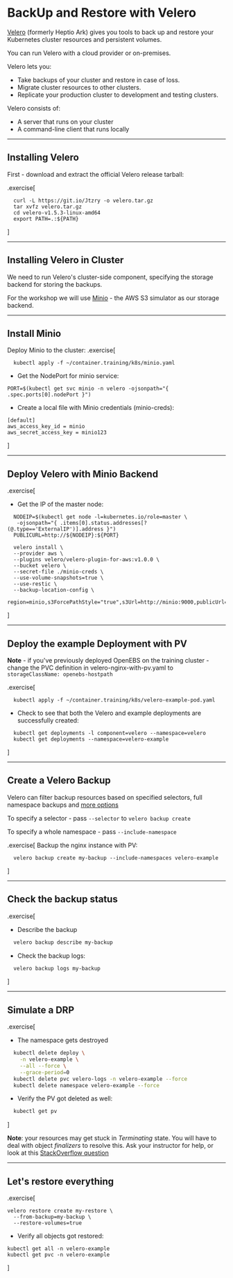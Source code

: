 # BackUp and Restore with Velero

[Velero](https://velero.io) (formerly Heptio Ark) gives you tools to back up and restore your Kubernetes cluster resources and persistent volumes. 

You can run Velero with a cloud provider or on-premises. 

Velero lets you:

- Take backups of your cluster and restore in case of loss.
- Migrate cluster resources to other clusters.
- Replicate your production cluster to development and testing clusters.

Velero consists of:

- A server that runs on your cluster
- A command-line client that runs locally

---

## Installing Velero

First - download and extract the official Velero release tarball:

.exercise[
```
  curl -L https://git.io/Jtzry -o velero.tar.gz
  tar xvfz velero.tar.gz
  cd velero-v1.5.3-linux-amd64
  export PATH=.:${PATH}
```
]

---
## Installing Velero in Cluster

We need to run Velero's cluster-side component, specifying the storage backend for storing the backups.

For the workshop we will use [Minio](https://minio.io) - the AWS S3 simulator as our storage backend.

---
## Install Minio

Deploy Minio to the cluster:
.exercise[
```
  kubectl apply -f ~/container.training/k8s/minio.yaml
```
- Get the NodePort for minio service:
```
PORT=$(kubectl get svc minio -n velero -ojsonpath="{ .spec.ports[0].nodePort }")
```
- Create a local file with Minio credentials (minio-creds):
```
[default]
aws_access_key_id = minio
aws_secret_access_key = minio123
```
]

---
## Deploy Velero with Minio Backend

.exercise[
- Get the IP of the master node:
```
  NODEIP=$(kubectl get node -l=kubernetes.io/role=master \
   -ojsonpath="{ .items[0].status.addresses[?(@.type=='ExternalIP')].address }")
  PUBLICURL=http://${NODEIP}:${PORT}
```
```
  velero install \
  --provider aws \
  --plugins velero/velero-plugin-for-aws:v1.0.0 \
  --bucket velero \
  --secret-file ./minio-creds \
  --use-volume-snapshots=true \
  --use-restic \
  --backup-location-config \
  region=minio,s3ForcePathStyle="true",s3Url=http://minio:9000,publicUrl=${PUBLICURL}
```
]

---
## Deploy the example Deployment with PV

**Note** - if you've previously deployed OpenEBS on the training cluster - change the PVC definition in velero-nginx-with-pv.yaml to `storageClassName: openebs-hostpath`

.exercise[
```
  kubectl apply -f ~/container.training/k8s/velero-example-pod.yaml
```
- Check to see that both the Velero and example deployments are successfully created:
```
  kubectl get deployments -l component=velero --namespace=velero
  kubectl get deployments --namespace=velero-example
```
]

---

## Create a Velero Backup

Velero can filter backup resources based on specified selectors, full namespace backups and [more options](https://velero.io/docs/v1.5/resource-filtering/)

To specify a selector - pass `--selector` to `velero backup create`

To specify a whole namespace - pass `--include-namespace`

.exercise[
Backup the nginx instance with PV:
```
  velero backup create my-backup --include-namespaces velero-example
```
]

---

## Check the backup status

.exercise[

- Describe the backup
```bash
  velero backup describe my-backup
```
 - Check the backup logs:
```bash
  velero backup logs my-backup
```
]

---

## Simulate a DRP

.exercise[

- The namespace gets destroyed
```bash
  kubectl delete deploy \
    -n velero-example \
    --all --force \
    --grace-period=0
  kubectl delete pvc velero-logs -n velero-example --force
  kubectl delete namespace velero-example --force
```
- Verify the PV got deleted as well:
```bash
  kubectl get pv
```
]

**Note**: your resources may get stuck in *Terminating* state. You will have to deal with object *finalizers* to resolve this. Ask your instructor for help, or look at this [StackOverflow question](https://stackoverflow.com/questions/52369247/namespace-stuck-as-terminating-how-do-i-remove-it)

---
## Let's restore everything

.exercise[
```
velero restore create my-restore \
  --from-backup=my-backup \
  --restore-volumes=true
```
- Verify all objects got restored:
```
kubectl get all -n velero-example
kubectl get pvc -n velero-example
```
]